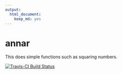 ```yaml
---
output: 
  html_document: 
    keep_md: yes
---
```

# annar
This does simple functions such as squaring numbers.

[![Travis-CI Build Status](https://travis-ci.org/hovisa/annar.svg?branch=master)](https://travis-ci.org/hovisa/annar)
